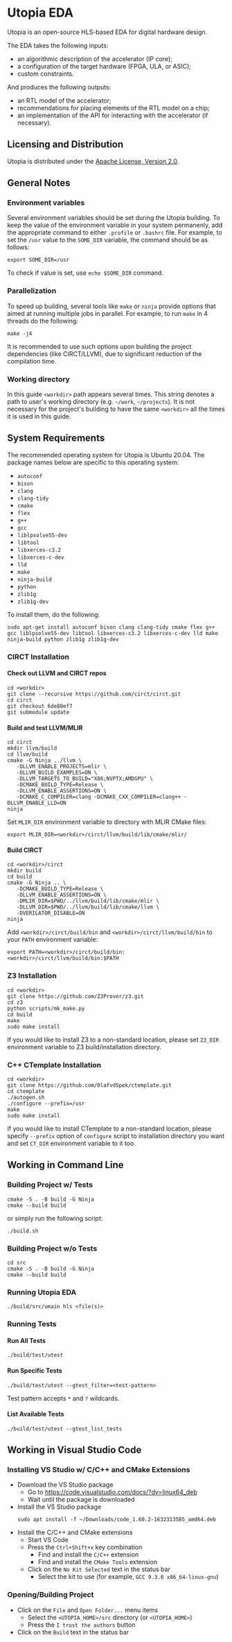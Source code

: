 [//]: <> (SPDX-License-Identifier: Apache-2.0)

# Utopia EDA

Utopia is an open-source HLS-based EDA for digital hardware design.

The EDA takes the following inputs:
* an algorithmic description of the accelerator (IP core);
* a configuration of the target hardware (FPGA, ULA, or ASIC);
* custom constraints.

And produces the following outputs:
* an RTL model of the accelerator;
* recommendations for placing elements of the RTL model on a chip;
* an implementation of the API for interacting with the accelerator (if necessary).

## Licensing and Distribution

Utopia is distributed under the [Apache License, Version 2.0](http://www.apache.org/licenses/LICENSE-2.0).

## General Notes

### Environment variables

Several environment variables should be set during the Utopia building.
To keep the value of the environment variable in your system permanenly, add the
appropriate command to either `.profile` or `.bashrc` file. For example, to set
the `/usr` value to the `SOME_DIR` variable, the command should be as follows:
```
export SOME_DIR=/usr
```
To check if value is set, use `echo $SOME_DIR` command.

### Parallelization

To speed up building, several tools like `make` or `ninja` provide options
that aimed at running multiple jobs in parallel. For example, to run `make`
in 4 threads do the following:
```
make -j4
```
It is recommended to use such options upon building the project dependencies
(like CIRCT/LLVM), due to significant reduction of the compilation time.

### Working directory

In this guide `<workdir>` path appears several times. This string denotes
a path to user's working directory (e.g. `~/work`, `~/projects`). It is not
necessary for the project's building to have the same `<workdir>` all the
times it is used in this guide.

## System Requirements

The recommended operating system for Utopia is Ubuntu 20.04. The package names
below are specific to this operating system:

* `autoconf`
* `bison`
* `clang`
* `clang-tidy`
* `cmake`
* `flex`
* `g++`
* `gcc`
* `liblpsolve55-dev`
* `libtool`
* `libxerces-c3.2`
* `libxerces-c-dev`
* `lld`
* `make`
* `ninja-build`
* `python`
* `zlib1g`
* `zlib1g-dev`

To install them, do the following:
```
sudo apt-get install autoconf bison clang clang-tidy cmake flex g++ gcc liblpsolve55-dev libtool libxerces-c3.2 libxerces-c-dev lld make ninja-build python zlib1g zlib1g-dev
```

### CIRCT Installation

#### Check out LLVM and CIRCT repos

```
cd <workdir>
git clone --recursive https://github.com/circt/circt.git
cd circt
git checkout 6de88ef7
git submodule update
```

#### Build and test LLVM/MLIR

```
cd circt
mkdir llvm/build
cd llvm/build
cmake -G Ninja ../llvm \
   -DLLVM_ENABLE_PROJECTS=mlir \
   -DLLVM_BUILD_EXAMPLES=ON \
   -DLLVM_TARGETS_TO_BUILD="X86;NVPTX;AMDGPU" \
   -DCMAKE_BUILD_TYPE=Release \
   -DLLVM_ENABLE_ASSERTIONS=ON \
   -DCMAKE_C_COMPILER=clang -DCMAKE_CXX_COMPILER=clang++ -DLLVM_ENABLE_LLD=ON
ninja
```
Set `MLIR_DIR` environment variable to directory with MLIR CMake files:
```
export MLIR_DIR=<workdir>/circt/llvm/build/lib/cmake/mlir/
```

#### Build CIRCT

```
cd <workdir>/circt
mkdir build
cd build
cmake -G Ninja .. \
   -DCMAKE_BUILD_TYPE=Release \
   -DLLVM_ENABLE_ASSERTIONS=ON \
   -DMLIR_DIR=$PWD/../llvm/build/lib/cmake/mlir \
   -DLLVM_DIR=$PWD/../llvm/build/lib/cmake/llvm \
   -DVERILATOR_DISABLE=ON
ninja
```
Add `<workdir>/circt/build/bin` and `<workdir>/circt/llvm/build/bin`
to your `PATH` environment variable:
```
export PATH=<workdir>/circt/build/bin:<workdir>/circt/llvm/build/bin:$PATH
```

### Z3 Installation

```
cd <workdir>
git clone https://github.com/Z3Prover/z3.git
cd z3
python scripts/mk_make.py
cd build
make
sudo make install
```
If you would like to install Z3 to a non-standard location,
please set `Z3_DIR` environment variable to Z3 build/installation directory.

### C++ CTemplate Installation

```
cd <workdir>
git clone https://github.com/OlafvdSpek/ctemplate.git
cd ctemplate
./autogen.sh
./configure --prefix=/usr
make
sudo make install
```
If you would like to install CTemplate to a non-standard location, please
specify `--prefix` option of `configure` script to installation directory
you want and set `CT_DIR` environment variable to it too.

## Working in Command Line

### Building Project w/ Tests

```
cmake -S . -B build -G Ninja
cmake --build build
```
or simply run the following script:
```
./build.sh
```

### Building Project w/o Tests

```
cd src
cmake -S . -B build -G Ninja
cmake --build build
```

### Running Utopia EDA

```
./build/src/umain hls <file(s)>
```

### Running Tests

#### Run All Tests

```
./build/test/utest

```

#### Run Specific Tests

```
./build/test/utest --gtest_filter=<test-pattern>
```
Test pattern accepts ```*``` and ```?``` wildcards.

#### List Available Tests

```
./build/test/utest --gtest_list_tests
```

## Working in Visual Studio Code

### Installing VS Studio w/ C/C++ and CMake Extensions
* Download the VS Studio package
  * Go to https://code.visualstudio.com/docs/?dv=linux64_deb
  * Wait until the package is downloaded
* Install the VS Studio package
  ```
  sudo apt install -f ~/Downloads/code_1.60.2-1632313585_amd64.deb
  ```
* Install the C/C++ and CMake extensions
  * Start VS Code
  * Press the `Ctrl+Shift+x` key combination
    * Find and install the `C/C++` extension
    * Find and install the `CMake Tools` extension
  * Click on the `No Kit Selected` text in the status bar
    * Select the kit to use (for example, `GCC 9.3.0 x86_64-linux-gnu`)

### Opening/Building Project

* Click on the `File` and `Open Folder...` menu items
  * Select the `<UTOPIA_HOME>/src` directory (or `<UTOPIA_HOME>`)
  * Press the `I trust the authors` button
* Click on the `Build` text in the status bar
